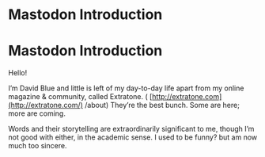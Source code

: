 # Mastodon Introduction

# Mastodon Introduction

Hello!

I’m David Blue and little is left of my day-to-day life apart from my online magazine & community, called Extratone. ( [http://extratone.com](http://extratone.com/) /about) They’re the best bunch. Some are here; more are coming.

Words and their storytelling are extraordinarily significant to me, though I’m not good with either, in the academic sense. I used to be funny? but am now much too sincere.